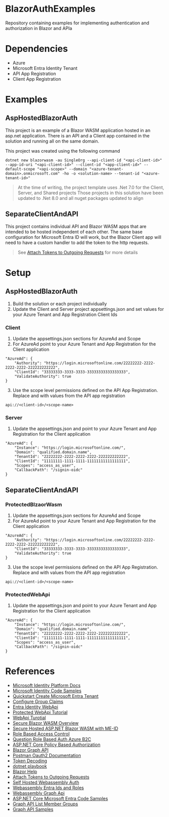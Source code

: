 # BlazorAuthExamples
Repository containing examples for implementing authentication and authorization in Blazor and APIa

# Dependencies
- Azure
- Microsoft Entra Identity Tenant
- API App Registration
- Client App Registration

# Examples

## AspHostedBlazorAuth
This project is an example of a Blazor WASM application hosted in an asp.net application.  There is an API and a Client app contained in the solution and running all on the same domain.

This project was created using the following command

```
dotnet new blazorwasm -au SingleOrg --api-client-id "<api-client-id>" --app-id-uri "<api-client-id>" --client-id "<app-client-id>" --default-scope "<api-scope>" --domain "<azure-tenant-domain>.onmicrosoft.com" -ho -o <solution-name> --tenant-id "<azure-tenant-id>"
```

> At the time of writing, the project template uses .Net 7.0 for the Client, Server, and Shared projects
> Those projects in this solution have been updated to .Net 8.0 and all nuget packages updated to align


## SeparateClientAndAPI
This project contains individual API and Blazor WASM apps that are intended to be hosted independent of each other.  The same base configuration for Microsoft Entra ID will work, but the Blazor Client app will need to have a custom handler to add the token to the http requests.
 > See [Attach Tokens to Outgoing Requests](https://learn.microsoft.com/en-us/aspnet/core/blazor/security/webassembly/additional-scenarios?view=aspnetcore-8.0#attach-tokens-to-outgoing-requests) for more details


# Setup

## AspHostedBlazorAuth
1. Build the solution or each project individually
2. Update the Client and Server project appsettings.json and set values for your Azure Tenant and App Registration Client Ids

### Client
1. Update the appsettings.json sections for AzureAd and Scope
2. For AzureAd point to your Azure Tenant and App Registration for the Client application
```
"AzureAd": {
    "Authority": "https://login.microsoftonline.com/22222222-2222-2222-2222-222222222222",
    "ClientId": "33333333-3333-3333-33333333333333333",
    "ValidateAuthority": true
}
```

3. Use the scope level permissions defined on the API App Registration.  Replace <client-id> and <scope-name> with values from the API app registration
```
api://<client-id>/<scope-name>
```

### Server
1. Update the appsettings.json and point to your Azure Tenant and App Registration for the Client application
```
"AzureAd": {
    "Instance": "https://login.microsoftonline.com/",
    "Domain": "qualified.domain.name",
    "TenantId": "22222222-2222-2222-2222-222222222222",
    "ClientId": "11111111-1111-1111-11111111111111111",
    "Scopes": "access_as_user",
    "CallbackPath": "/signin-oidc"
}
```

## SeparateClientAndAPI

### ProtectedBlzaorWasm
1. Update the appsettings.json sections for AzureAd and Scope
2. For AzureAd point to your Azure Tenant and App Registration for the Client application
```
"AzureAd": {
    "Authority": "https://login.microsoftonline.com/22222222-2222-2222-2222-222222222222",
    "ClientId": "33333333-3333-3333-33333333333333333",
    "ValidateAuthority": true
}
```

3. Use the scope level permissions defined on the API App Registration.  Replace <client-id> and <scope-name> with values from the API app registration
```
api://<client-id>/<scope-name>
```

### ProtectedWebApi
1. Update the appsettings.json and point to your Azure Tenant and App Registration for the Client application
```
"AzureAd": {
    "Instance": "https://login.microsoftonline.com/",
    "Domain": "qualified.domain.name",
    "TenantId": "22222222-2222-2222-2222-222222222222",
    "ClientId": "11111111-1111-1111-11111111111111111",
    "Scopes": "access_as_user",
    "CallbackPath": "/signin-oidc"
}
```

# References
- [Microsoft Identity Platform Docs](https://learn.microsoft.com/en-us/entra/identity-platform/)
- [Microsoft Identity Code Samples](https://learn.microsoft.com/en-us/entra/identity-platform/sample-v2-code)
- [Quickstart Create Microsoft Entra Tenant](https://learn.microsoft.com/en-us/entra/identity-platform/quickstart-create-new-tenant)
- [Configure Group Claims](https://learn.microsoft.com/en-us/entra/identity/hybrid/connect/how-to-connect-fed-group-claims)
- [Entra Identity WebApi](https://learn.microsoft.com/en-us/entra/identity-platform/index-web-api)
- [Protected WebApi Tutorial](https://learn.microsoft.com/en-us/entra/identity-platform/tutorial-web-api-dotnet-register-app)
- [WebApi Turotial](https://learn.microsoft.com/en-us/entra/identity-platform/quickstart-web-api-aspnet-core-protect-api)
- [Secure Blazor WASM Overview](https://learn.microsoft.com/en-us/aspnet/core/blazor/security/webassembly/?view=aspnetcore-8.0)
- [Secure Hosted ASP.NET Blazor WASM with ME-ID](https://learn.microsoft.com/en-us/aspnet/core/blazor/security/webassembly/hosted-with-microsoft-entra-id?view=aspnetcore-7.0&viewFallbackFrom=aspnetcore-8.0&source=recommendations)
- [Role Based Access Control](https://learn.microsoft.com/en-us/entra/external-id/customers/how-to-use-app-roles-customers)
- [Question Role Based Auth Azure B2C](https://learn.microsoft.com/en-us/answers/questions/1056490/roled-based-authorization-in-azure-ad-b2c)
- [ASP.NET Core Policy Based Authorization](https://learn.microsoft.com/en-us/aspnet/core/security/authorization/policies?view=aspnetcore-8.0)
- [Blazor Graph API](https://learn.microsoft.com/en-us/aspnet/core/blazor/security/webassembly/graph-api?pivots=graph-sdk-5&view=aspnetcore-8.0)
- [Postman Oauth2 Documentation](https://learning.postman.com/docs/sending-requests/authorization/oauth-20/)
- [Token Decoding](https://jwt.ms/)
- [dotnet playbook](https://dotnetplaybook.com/secure-a-net-core-api-using-bearer-authentication/)
- [Blazor Help](https://blazorhelpwebsite.com/ViewBlogPost/55)
- [Attach Tokens to Outgoing Requests](https://learn.microsoft.com/en-us/aspnet/core/blazor/security/webassembly/additional-scenarios?view=aspnetcore-8.0#attach-tokens-to-outgoing-requests)
- [Self Hosted Webassembly Auth](https://learn.microsoft.com/en-us/aspnet/core/blazor/security/webassembly/hosted-with-microsoft-entra-id?view=aspnetcore-7.0&viewFallbackFrom=aspnetcore-8.0&viewFallbackForm=aspnetcore-8.0&source=recommendations)
- [Webassembly Entra Ids and Roles](https://learn.microsoft.com/en-us/aspnet/core/blazor/security/webassembly/microsoft-entra-id-groups-and-roles?view=aspnetcore-8.0&pivots=graph-sdk-5)
- [Webassembly Graph Api](https://learn.microsoft.com/en-us/aspnet/core/blazor/security/webassembly/graph-api?view=aspnetcore-8.0&pivots=graph-sdk-5)
- [ASP.NET Core Microsoft Entra Code Samples](https://github.com/Azure-Samples/active-directory-aspnetcore-webapp-openidconnect-v2/tree/master)
- [Graph API List Member Groups](https://learn.microsoft.com/en-us/graph/api/user-list-memberof?view=graph-rest-1.0&tabs=csharp)
- [Graph API Samples](https://github.com/microsoftgraph/msgraph-sample-blazor-clientside/tree/main)

